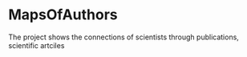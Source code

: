 # MapsOfAuthors

The project shows the connections of scientists through publications, scientific artciles
